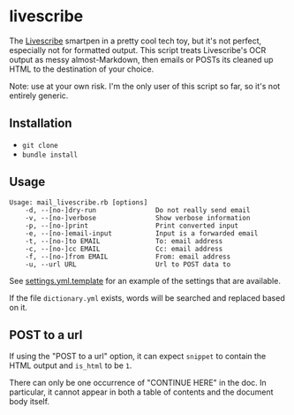 # livescribe

The [Livescribe](http://www.livescribe.com/) smartpen in a pretty cool tech toy, but it's not perfect, especially not for formatted output. This script treats Livescribe's OCR output as messy almost-Markdown, then emails or POSTs its cleaned up HTML to the destination of your choice.

Note: use at your own risk. I'm the only user of this script so far, so it's not entirely generic.

## Installation

* `git clone`
* `bundle install`

## Usage

```
Usage: mail_livescribe.rb [options]
    -d, --[no-]dry-run               Do not really send email
    -v, --[no-]verbose               Show verbose information
    -p, --[no-]print                 Print converted input
    -e, --[no-]email-input           Input is a forwarded email
    -t, --[no-]to EMAIL              To: email address
    -c, --[no-]cc EMAIL              Cc: email address
    -f, --[no-]from EMAIL            From: email address
    -u, --url URL                    Url to POST data to
```

See [settings.yml.template](https://github.com/Arthaey/livescribe/blob/master/settings.yml.template) for an example of the settings that are available.

If the file `dictionary.yml` exists, words will be searched and replaced based on it.

## POST to a url

If using the "POST to a url" option, it can expect `snippet` to contain the HTML output and `is_html` to be `1`.

There can only be one occurrence of "CONTINUE HERE" in the doc. In particular, it cannot appear in both a table of contents and the document body itself.
